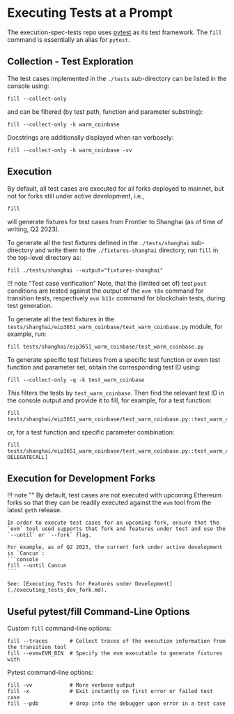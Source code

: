 # Executing Tests at a Prompt

The execution-spec-tests repo uses [pytest](https://docs.pytest.org/en/latest/) as its test framework. The `fill` command is essentially an alias for `pytest`.

## Collection - Test Exploration

The test cases implemented in the `./tests` sub-directory can be listed in the console using:

```console
fill --collect-only
```

and can be filtered (by test path, function and parameter substring):

```console
fill --collect-only -k warm_coinbase
```

Docstrings are additionally displayed when ran verbosely:

```console
fill --collect-only -k warm_coinbase -vv
```

## Execution

By default, all test cases are executed for all forks deployed to mainnet, but not for forks still under active development, i.e.,

```console
fill
```

will generate fixtures for test cases from Frontier to Shanghai (as of time of writing, Q2 2023).

To generate all the test fixtures defined in the `./tests/shanghai` sub-directory and write them to the `./fixtures-shanghai` directory, run `fill` in the top-level directory as:

```console
fill ./tests/shanghai --output="fixtures-shanghai"
```

!!! note "Test case verification"
    Note, that the (limited set of) test `post` conditions are tested against the output of the `evm t8n` command for transition tests, respectively `evm b11r` command for blockchain tests, during test generation.

To generate all the test fixtures in the `tests/shanghai/eip3651_warm_coinbase/test_warm_coinbase.py` module, for example, run:

```console
fill tests/shanghai/eip3651_warm_coinbase/test_warm_coinbase.py
```

To generate specific test fixtures from a specific test function or even test function and parameter set, obtain the corresponding test ID using:

```console
fill --collect-only -q -k test_warm_coinbase
```

This filters the tests by `test_warm_coinbase`. Then find the relevant test ID in the console output and provide it to fill, for example, for a test function:

```console
fill tests/shanghai/eip3651_warm_coinbase/test_warm_coinbase.py::test_warm_coinbase_gas_usage
```

or, for a test function and specific parameter combination:

```console
fill tests/shanghai/eip3651_warm_coinbase/test_warm_coinbase.py::test_warm_coinbase_gas_usage[fork=Merge-DELEGATECALL]
```

## Execution for Development Forks

!!! note ""
    By default, test cases are not executed with upcoming Ethereum forks so that they can be readily executed against the `evm` tool from the latest `geth` release.

    In order to execute test cases for an upcoming fork, ensure that the `evm` tool used supports that fork and features under test and use the `--until` or `--fork` flag.
    
    For example, as of Q2 2023, the current fork under active development is `Cancun`:
    ```console
    fill --until Cancun
    ```

    See: [Executing Tests for Features under Development](./executing_tests_dev_fork.md).

## Useful pytest/fill Command-Line Options

Custom `fill` command-line options:

```console
fill --traces       # Collect traces of the execution information from the transition tool
fill --evm=EVM_BIN  # Specify the evm executable to generate fixtures with
```

Pytest command-line options:

```console
fill -vv            # More verbose output
fill -x             # Exit instantly on first error or failed test case
fill --pdb          # drop into the debugger upon error in a test case
```
